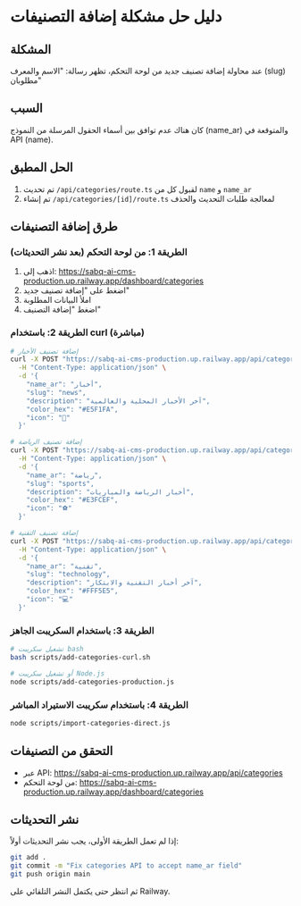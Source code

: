 # دليل حل مشكلة إضافة التصنيفات

## المشكلة
عند محاولة إضافة تصنيف جديد من لوحة التحكم، تظهر رسالة: "الاسم والمعرف (slug) مطلوبان"

## السبب
كان هناك عدم توافق بين أسماء الحقول المرسلة من النموذج (name_ar) والمتوقعة في API (name).

## الحل المطبق
1. تم تحديث `/api/categories/route.ts` لقبول كل من `name` و `name_ar`
2. تم إنشاء `/api/categories/[id]/route.ts` لمعالجة طلبات التحديث والحذف

## طرق إضافة التصنيفات

### الطريقة 1: من لوحة التحكم (بعد نشر التحديثات)
1. اذهب إلى: https://sabq-ai-cms-production.up.railway.app/dashboard/categories
2. اضغط على "إضافة تصنيف جديد"
3. املأ البيانات المطلوبة
4. اضغط "إضافة التصنيف"

### الطريقة 2: باستخدام curl (مباشرة)
```bash
# إضافة تصنيف الأخبار
curl -X POST "https://sabq-ai-cms-production.up.railway.app/api/categories" \
  -H "Content-Type: application/json" \
  -d '{
    "name_ar": "أخبار",
    "slug": "news",
    "description": "آخر الأخبار المحلية والعالمية",
    "color_hex": "#E5F1FA",
    "icon": "📰"
  }'

# إضافة تصنيف الرياضة
curl -X POST "https://sabq-ai-cms-production.up.railway.app/api/categories" \
  -H "Content-Type: application/json" \
  -d '{
    "name_ar": "رياضة",
    "slug": "sports",
    "description": "أخبار الرياضة والمباريات",
    "color_hex": "#E3FCEF",
    "icon": "⚽"
  }'

# إضافة تصنيف التقنية
curl -X POST "https://sabq-ai-cms-production.up.railway.app/api/categories" \
  -H "Content-Type: application/json" \
  -d '{
    "name_ar": "تقنية",
    "slug": "technology",
    "description": "آخر أخبار التقنية والابتكار",
    "color_hex": "#FFF5E5",
    "icon": "💻"
  }'
```

### الطريقة 3: باستخدام السكريبت الجاهز
```bash
# تشغيل سكريبت bash
bash scripts/add-categories-curl.sh

# أو تشغيل سكريبت Node.js
node scripts/add-categories-production.js
```

### الطريقة 4: باستخدام سكريبت الاستيراد المباشر
```bash
node scripts/import-categories-direct.js
```

## التحقق من التصنيفات
- عبر API: https://sabq-ai-cms-production.up.railway.app/api/categories
- من لوحة التحكم: https://sabq-ai-cms-production.up.railway.app/dashboard/categories

## نشر التحديثات
إذا لم تعمل الطريقة الأولى، يجب نشر التحديثات أولاً:
```bash
git add .
git commit -m "Fix categories API to accept name_ar field"
git push origin main
```

ثم انتظر حتى يكتمل النشر التلقائي على Railway. 